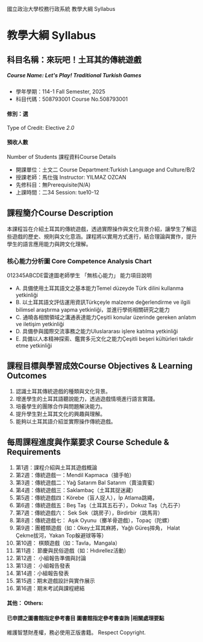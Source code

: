 國立政治大學校務行政系統 教學大綱 Syllabus
# 教學大綱 Syllabus
##  科目名稱：來玩吧！土耳其的傳統遊戲
#####  Course Name: Let's Play! Traditional Turkish Games
  * 學年學期：114-1 Fall Semester, 2025 
  * 科目代碼：508793001 Course No.508793001
#### 修別：選
Type of Credit: Elective 
_2.0_
#### 預收人數
Number of Students
課程資料Course Details
  * 開課單位：土文二 Course Department:Turkish Language and Culture/B/2 
  * 授課老師：馬仕強 Instructor: YILMAZ OZCAN 
  * 先修科目：無Prerequisite(N/A)
  * 上課時間：二34 Session: tue10-12
##  課程簡介Course Description
本課程旨在介紹土耳其的傳統遊戲，透過實際操作與文化背景介紹，讓學生了解這些遊戲的歷史、規則與文化意涵。課程將以實用方式進行，結合理論與實作，提升學生的語言應用能力與跨文化理解。
###  核心能力分析圖 Core Competence Analysis Chart
012345ABCDE雷達圖老師學生
「無核心能力」 
能力項目說明
  * A. 具備使用土耳其語文之基本能力Temel düzeyde Türk dilini kullanma yetkinliği
  * B. 以土耳其語文評估運用資訊Türkçeyle malzeme değerlendirme ve ilgili bilimsel araştırma yapma yetkinliği，並進行學術相關研究之能力
  * C. 通曉各相關領域之溝通表達能力Çeşitli konular üzerinde gereken anlatım ve iletişim yetkinliği
  * D. 具備參與國際交流事務之能力Uluslararası işlere katılma yetkinliği
  * E. 具備以人本精神探索、鑑賞多元文化之能力Çeşitli beşeri kültürleri takdir etme yetkinliği
##  課程目標與學習成效Course Objectives & Learning Outcomes 
1. 認識土耳其傳統遊戲的種類與文化背景。  
2. 增進學生的土耳其語聽說能力，透過遊戲情境進行語言實踐。  
3. 培養學生的團隊合作與問題解決能力。  
4. 提升學生對土耳其文化的興趣與理解。  
5. 能夠以土耳其語介紹並實際操作傳統遊戲。
##  每周課程進度與作業要求 Course Schedule & Requirements
  1. 第1週：課程介紹與土耳其遊戲概論
  2. 第2週：傳統遊戲一：Mendil Kapmaca（搶手帕）
  3. 第3週：傳統遊戲二：Yağ Satarım Bal Satarım（賣油賣蜜）
  4. 第4週：傳統遊戲三：Saklambaç（土耳其捉迷藏）
  5. 第5週：傳統遊戲四：Körebe（盲人捉人），İp Atlama跳繩，
  6. 第6週：傳統遊戲五：Beş Taş（土耳其五石子），Dokuz Taş（九石子）
  7. 第7週：傳統遊戲六： Sek Sek（跳房子），Birdirbir（跳馬背）
  8. 第8週：傳統遊戲七： Aşık Oyunu（擲羊骨遊戲），Topaç（陀螺）
  9. 第9週：團體類遊戲（如：Okey土耳其麻將，Yağlı Güreş摔角， Halat Çekme拔河，Yakan Top躲避球等等）
  10. 第10週： 棋類遊戲（如：Tavla，Mangala）
  11. 第11週： 節慶與民俗遊戲（如：Hıdırellez活動）
  12. 第12週： 小組報告準備與討論
  13. 第13週： 小組報告發表
  14. 第14週：小組報告發表
  15. 第15週：期末遊戲設計與實作展示
  16. 第16週：期末考試與課程總結
####  其他： Others:
####  已申請之圖書館指定參考書目  圖書館指定參考書查詢 |相關處理要點
維護智慧財產權，務必使用正版書籍。 Respect Copyright.